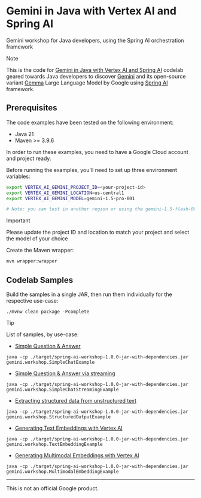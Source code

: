 # Gemini in Java with Vertex AI and Spring AI
Gemini workshop for Java developers, using the Spring AI orchestration framework

> [!NOTE]
> This is the code for [Gemini in Java with Vertex AI and Spring AI]()
> codelab geared towards Java developers to discover [Gemini](https://deepmind.google/technologies/gemini/)
> and its open-source variant [Gemma](https://ai.google.dev/gemma) Large Language Model by Google using [Spring AI](https://docs.spring.io/spring-ai/reference/index.html)
> framework.

## Prerequisites

The code examples have been tested on the following environment:

* Java 21
* Maven >= 3.9.6

In order to run these examples, you need to have a Google Cloud account and project ready.

Before running the examples, you'll need to set up three environment variables:

```bash
export VERTEX_AI_GEMINI_PROJECT_ID=<your-project-id>
export VERTEX_AI_GEMINI_LOCATION=us-central1
export VERTEX_AI_GEMINI_MODEL=gemini-1.5-pro-001

# Note: you can test in another region or using the gemini-1.5-flash-001 model
```

> [!IMPORTANT]
> Please update the project ID and location to match your project and select the model of your choice

Create the Maven wrapper:

```bash
mvn wrapper:wrapper
```

## Codelab Samples

Build the samples in a single JAR, then run them individually for the respective use-case:
```shell
./mvnw clean package -Pcomplete
```

> [!TIP]
> List of samples, by use-case:

* [Simple Question & Answer](src/main/java/gemini/workshop/SimpleChatExample.java)

```shell
java -cp ./target/spring-ai-workshop-1.0.0-jar-with-dependencies.jar gemini.workshop.SimpleChatExample
```

* [Simple Question & Answer via streaming](src/main/java/gemini/workshop/SimpleChatStreamingExample.java)

```shell
java -cp ./target/spring-ai-workshop-1.0.0-jar-with-dependencies.jar gemini.workshop.SimpleChatStreamingExample
```

* [Extracting structured data from unstructured text](src/main/java/gemini/workshop/StructuredOutputExample.java)
```shell
java -cp ./target/spring-ai-workshop-1.0.0-jar-with-dependencies.jar gemini.workshop.StructuredOutputExample
```

* [Generating Text Embeddings with Vertex AI](src/main/java/gemini/workshop/TextEmbeddingExample.java)
```shell
java -cp ./target/spring-ai-workshop-1.0.0-jar-with-dependencies.jar gemini.workshop.TextEmbeddingExample
```

* [Generating Multimodal Embeddings with Vertex AI](src/main/java/gemini/workshop/MultimodalEmbeddingExample.java)
```shell
java -cp ./target/spring-ai-workshop-1.0.0-jar-with-dependencies.jar gemini.workshop.MultimodalEmbeddingExample
```

--------
This is not an official Google product.
